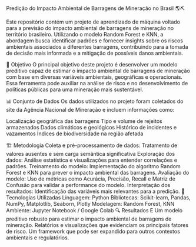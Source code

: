 Predição do Impacto Ambiental de Barragens de Mineração no Brasil 🌎⛏️

Este repositório contém um projeto de aprendizado de máquina voltado para a previsão do impacto ambiental de barragens de mineração no território brasileiro. Utilizando o modelo Random Forest e KNN, a abordagem busca identificar padrões e fornecer insights sobre os riscos ambientais associados a diferentes barragens, contribuindo para a tomada de decisão mais informada e a mitigação de possíveis danos ambientais.

📌 Objetivo
O principal objetivo deste projeto é desenvolver um modelo preditivo capaz de estimar o impacto ambiental de barragens de mineração com base em diversas variáveis ambientais, geográficas e operacionais. Essa ferramenta pode auxiliar na análise de risco e no desenvolvimento de políticas públicas para uma mineração mais sustentável.

📊 Conjunto de Dados
Os dados utilizados no projeto foram coletados do site da Agência Nacional de Mineração e incluem informações como:

Localização geográfica das barragens
Tipo e volume de rejeitos armazenados
Dados climáticos e geológicos
Histórico de incidentes e vazamentos
Índices de biodiversidade na região afetada


🏗️ Metodologia
Coleta e pré-processamento de dados: Tratamento de valores ausentes e sem carga semântica significativa
Exploração dos dados: Análise estatística e visualizações para entender correlações e padrões.
Treinamento do modelo: Implementação do algoritmo Random Forest e KNN para prever o impacto ambiental das barragens.
Avaliação do modelo: Uso de métricas como Acurácia, Precisão, Recall e Matriz de Confusão para validar a performance do modelo.
Interpretação dos resultados: Identificação das variáveis mais relevantes para a predição.
🚀 Tecnologias Utilizadas
Linguagem: Python
Bibliotecas: Scikit-learn, Pandas, NumPy, Matplotlib, Seaborn, Plotly
Modelagem: Random Forest, KNN
Ambiente: Jupyter Notebook / Google Colab
🔍 Resultados E
Um modelo preditivo robusto para estimar o impacto ambiental de barragens de mineração.
Relatórios e visualizações que evidenciam os principais fatores de risco.
Um framework que pode ser expandido para outros contextos ambientais e regulatórios.
